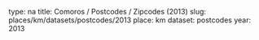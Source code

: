 type: na
title: Comoros / Postcodes / Zipcodes (2013)
slug: places/km/datasets/postcodes/2013
place: km
dataset: postcodes
year: 2013
